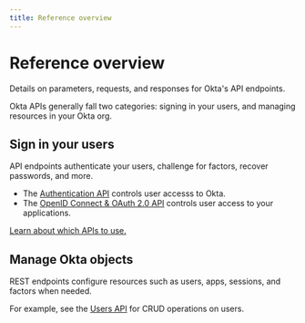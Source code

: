 ```yaml
---
title: Reference overview
---
```


# Reference overview

Details on parameters, requests, and responses for Okta's API endpoints.


Okta APIs generally fall two categories: signing in your users, and managing
resources in your Okta org.

## Sign in your users
API endpoints authenticate your users, challenge for factors, recover passwords, and more.
  - The [Authentication API](/docs/reference/api/authn) controls user accesss to Okta.
  - The [OpenID Connect & OAuth 2.0 API](/docs/reference/api/oidc/) controls user access to your applications.

[Learn about which APIs to use.](/docs/concepts/oauth-openid/#authentication-api-vs-oauth-20-vs-openid-connect)

## Manage Okta objects
REST endpoints configure resources such as users, apps, sessions, and factors when needed.

For example, see the [Users API](/docs/reference/api/users) for CRUD operations on users.
